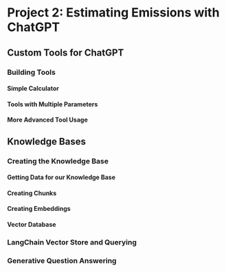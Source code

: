 # Project 2: Estimating Emissions with ChatGPT

## Custom Tools for ChatGPT

### Building Tools

#### Simple Calculator

#### Tools with Multiple Parameters

#### More Advanced Tool Usage

## Knowledge Bases

### Creating the Knowledge Base

#### Getting Data for our Knowledge Base

#### Creating Chunks 

#### Creating Embeddings

#### Vector Database

### LangChain Vector Store and Querying

### Generative Question Answering

